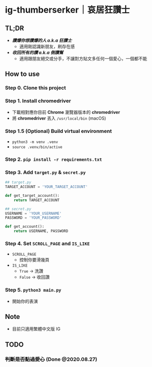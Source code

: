 # ig-thumberserker｜哀居狂讚士

## TL;DR
- ***讚爆你想讚爆的人 a.k.a 狂讚士***
  - 適用剛認識新朋友，刷存在感
- ***收回所有的讚 a.k.a 倒讚幫***
  - 適用跟朋友絕交或分手，不讓對方貼文多任何一個愛心，一個都不能

## How to use
### Step 0. Clone this project

### Step 1. Install chromedriver
- 下載相對應你目前 **Chrome** 瀏覽器版本的 **chromedriver**
- 將 **chromedriver** 丟入 `/usr/local/bin` (macOS)

### Step 1.5 (Optional) Build virtual environment
- `python3 -m venv .venv`
- `source .venv/bin/active`
  
### Step 2. `pip install -r requirements.txt`

### Step 3. Add `target.py` & `secret.py`
```python
## target.py
TARGET_ACCOUNT = 'YOUR_TARGET_ACCOUNT'

def get_target_account():
    return TARGET_ACCOUNT
```

```python
## secret.py
USERNAME = 'YOUR_USERNAME'
PASSWORD = 'YOUR_PASSWORD'

def get_account():
    return USERNAME, PASSWORD
```

### Step 4. Set `SCROLL_PAGE` and `IS_LIKE`
- `SCROLL_PAGE`
  - 控制你要滑幾頁
- `IS_LIKE`
  - `True` -> 洗讚
  - `False` -> 收回讚

### Step 5. `python3 main.py`
- 開始你的表演

## Note
- 目前只適用繁體中文版 IG

## TODO

### ~~判斷是否點過愛心~~ (Done @2020.08.27)
